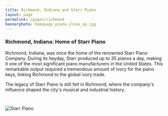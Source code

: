 ```yaml
---
title: Richmond, Indiana and Starr Piano
layout: page
permalink: /pages/richmond
bannerphoto: homepage_piano_close_up.jpg
---
```


<div class="cell large-10">
<h3>Richmond, Indiana: Home of Starr Piano</h3>
<p>Richmond, Indiana, was once the home of the renowned Starr Piano Company. During its heyday, Starr produced up to 35 pianos a day, making it one of the most significant piano manufacturers in the United States. This remarkable output required a tremendous amount of ivory for the piano keys, linking Richmond to the global ivory trade.</p>
<p>The legacy of Starr Piano is still felt in Richmond, where the company's influence shaped the city's musical and industrial history.</p>
</div>

<img src="/assets/img/homepage_piano_close_up.jpg" alt="Starr Piano" style="max-width: 500px; margin: 2em 0;">
